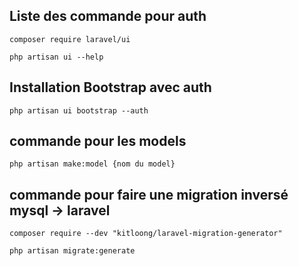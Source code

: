 ## Liste des commande pour auth

```SHELL
composer require laravel/ui

php artisan ui --help

```

## Installation Bootstrap avec auth

```SHELL
php artisan ui bootstrap --auth
```

## commande pour les models
```SHELL
php artisan make:model {nom du model}
```

## commande pour faire une migration inversé mysql -> laravel
```SHELL
composer require --dev "kitloong/laravel-migration-generator"

php artisan migrate:generate
```